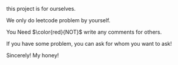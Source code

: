 this project is for ourselves.

We only do leetcode problem by yourself.

You Need $\color{red}{NOT}$ write any comments for others.

If you have some problem, you can ask for whom you want to ask!

Sincerely! My honey!

